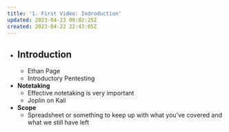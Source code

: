 ```yaml
---
title: '1. First Video: Indroduction'
updated: 2023-04-23 00:02:25Z
created: 2023-04-22 22:43:05Z
---
```


- ## **Introduction**
	- Ethan Page
	- Introductory Pentesting
- **Notetaking**
	- Effective notetaking is very important
	- Joplin on Kali
- **Scope**
	- Spreadsheet or something to keep up with what you've covered and what we still have left
